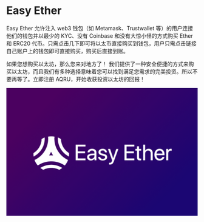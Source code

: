 # Easy Ether

Easy Ether 允许注入 web3 钱包（如 Metamask、Trustwallet 等）的用户连接他们的钱包并以最少的 KYC、没有 Coinbase 和没有大惊小怪的方式购买 Ether 和 ERC20 代币。只需点击几下即可将以太币直接购买到钱包，用户只需点击链接自己账户上的钱包即可直接购买，购买后直接到账。

如果您想购买以太坊，那么您来对地方了！
我们提供了一种安全便捷的方式来购买以太坊，而且我们有多种选择意味着您可以找到满足您需求的完美投资。所以不要再等了。立即注册 AQRU，开始收获投资以太坊的回报！

![alexroan-dapp-other-eth-image1_33fee903c8e97ea0cb71b2f024ede836](alexroan-dapp-other-eth-image1_33fee903c8e97ea0cb71b2f024ede836.png)
